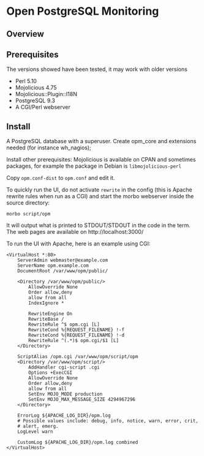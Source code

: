 Open PostgreSQL Monitoring
==========================

Overview
--------


Prerequisites
-------------

The versions showed have been tested, it may work with older versions

* Perl 5.10
* Mojolicious 4.75
* Mojolicious::Plugin::I18N
* PostgreSQL 9.3
* A CGI/Perl webserver

Install
-------

A PostgreSQL database with a superuser. Create opm_core and
extensions needed (for instance wh_nagios);


Install other prerequisites: Mojolicious is available on CPAN and
sometimes packages, for example the package in Debian is
`libmojolicious-perl`

Copy `opm.conf-dist` to `opm.conf` and edit it.

To quickly run the UI, do not activate `rewrite` in the config (this
is Apache rewrite rules when run as a CGI) and start the morbo
webserver inside the source directory:

	morbo script/opm

It will output what is printed to STDOUT/STDOUT in the code in the
term. The web pages are available on http://localhost:3000/

To run the UI with Apache, here is an example using CGI:

	<VirtualHost *:80>
		ServerAdmin webmaster@example.com
		ServerName opm.example.com
		DocumentRoot /var/www/opm/public/

		<Directory /var/www/opm/public/>
			AllowOverride None
			Order allow,deny
			allow from all
			IndexIgnore *

			RewriteEngine On
			RewriteBase /
			RewriteRule ^$ opm.cgi [L]
			RewriteCond %{REQUEST_FILENAME} !-f
			RewriteCond %{REQUEST_FILENAME} !-d
			RewriteRule ^(.*)$ opm.cgi/$1 [L]
		</Directory>

		ScriptAlias /opm.cgi /var/www/opm/script/opm
		<Directory /var/www/opm/script/>
			AddHandler cgi-script .cgi
			Options +ExecCGI
			AllowOverride None
			Order allow,deny
			allow from all
			SetEnv MOJO_MODE production
			SetEnv MOJO_MAX_MESSAGE_SIZE 4294967296
		</Directory>

		ErrorLog ${APACHE_LOG_DIR}/opm.log
		# Possible values include: debug, info, notice, warn, error, crit,
		# alert, emerg.
		LogLevel warn

		CustomLog ${APACHE_LOG_DIR}/opm.log combined
	</VirtualHost>

